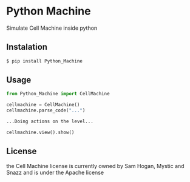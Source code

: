 # Python Machine

Simulate Cell Machine inside python

## Instalation

```bash
$ pip install Python_Machine
```

## Usage

```python
from Python_Machine import CellMachine

cellmachine = CellMachine()
cellmachine.parse_code("...")

...Doing actions on the level...

cellmachine.view().show()
```

## License

the Cell Machine license is currently owned by Sam Hogan, Mystic and Snazz and is under the Apache license